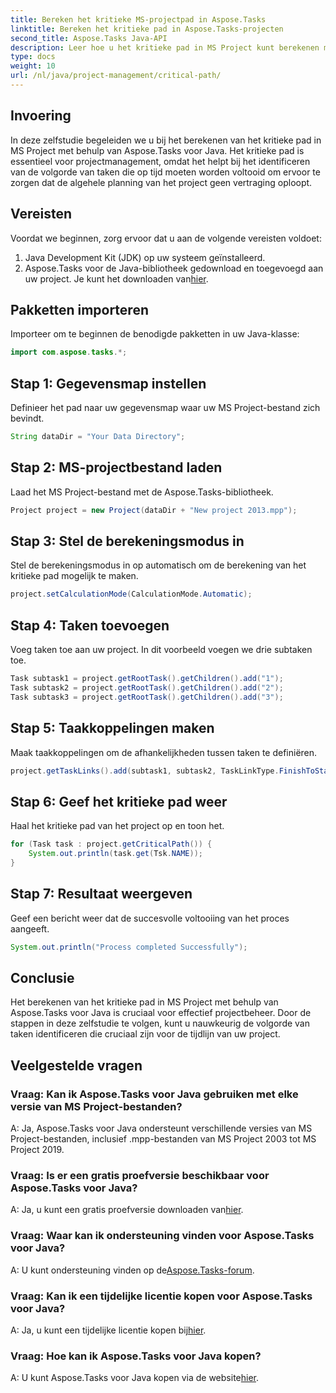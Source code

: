 ```yaml
---
title: Bereken het kritieke MS-projectpad in Aspose.Tasks
linktitle: Bereken het kritieke pad in Aspose.Tasks-projecten
second_title: Aspose.Tasks Java-API
description: Leer hoe u het kritieke pad in MS Project kunt berekenen met Aspose.Tasks voor Java. Dit biedt stapsgewijze begeleiding voor efficiënt projectmanagement.
type: docs
weight: 10
url: /nl/java/project-management/critical-path/
---
```

## Invoering
In deze zelfstudie begeleiden we u bij het berekenen van het kritieke pad in MS Project met behulp van Aspose.Tasks voor Java. Het kritieke pad is essentieel voor projectmanagement, omdat het helpt bij het identificeren van de volgorde van taken die op tijd moeten worden voltooid om ervoor te zorgen dat de algehele planning van het project geen vertraging oploopt.
## Vereisten
Voordat we beginnen, zorg ervoor dat u aan de volgende vereisten voldoet:
1. Java Development Kit (JDK) op uw systeem geïnstalleerd.
2.  Aspose.Tasks voor de Java-bibliotheek gedownload en toegevoegd aan uw project. Je kunt het downloaden van[hier](https://releases.aspose.com/tasks/java/).

## Pakketten importeren
Importeer om te beginnen de benodigde pakketten in uw Java-klasse:
```java
import com.aspose.tasks.*;
```
## Stap 1: Gegevensmap instellen
Definieer het pad naar uw gegevensmap waar uw MS Project-bestand zich bevindt.
```java
String dataDir = "Your Data Directory";
```
## Stap 2: MS-projectbestand laden
Laad het MS Project-bestand met de Aspose.Tasks-bibliotheek.
```java
Project project = new Project(dataDir + "New project 2013.mpp");
```
## Stap 3: Stel de berekeningsmodus in
Stel de berekeningsmodus in op automatisch om de berekening van het kritieke pad mogelijk te maken.
```java
project.setCalculationMode(CalculationMode.Automatic);
```
## Stap 4: Taken toevoegen
Voeg taken toe aan uw project. In dit voorbeeld voegen we drie subtaken toe.
```java
Task subtask1 = project.getRootTask().getChildren().add("1");
Task subtask2 = project.getRootTask().getChildren().add("2");
Task subtask3 = project.getRootTask().getChildren().add("3");
```
## Stap 5: Taakkoppelingen maken
Maak taakkoppelingen om de afhankelijkheden tussen taken te definiëren.
```java
project.getTaskLinks().add(subtask1, subtask2, TaskLinkType.FinishToStart);
```
## Stap 6: Geef het kritieke pad weer
Haal het kritieke pad van het project op en toon het.
```java
for (Task task : project.getCriticalPath()) {
    System.out.println(task.get(Tsk.NAME));
}
```
## Stap 7: Resultaat weergeven
Geef een bericht weer dat de succesvolle voltooiing van het proces aangeeft.
```java
System.out.println("Process completed Successfully");
```

## Conclusie
Het berekenen van het kritieke pad in MS Project met behulp van Aspose.Tasks voor Java is cruciaal voor effectief projectbeheer. Door de stappen in deze zelfstudie te volgen, kunt u nauwkeurig de volgorde van taken identificeren die cruciaal zijn voor de tijdlijn van uw project.
## Veelgestelde vragen
### Vraag: Kan ik Aspose.Tasks voor Java gebruiken met elke versie van MS Project-bestanden?
A: Ja, Aspose.Tasks voor Java ondersteunt verschillende versies van MS Project-bestanden, inclusief .mpp-bestanden van MS Project 2003 tot MS Project 2019.
### Vraag: Is er een gratis proefversie beschikbaar voor Aspose.Tasks voor Java?
 A: Ja, u kunt een gratis proefversie downloaden van[hier](https://releases.aspose.com/).
### Vraag: Waar kan ik ondersteuning vinden voor Aspose.Tasks voor Java?
 A: U kunt ondersteuning vinden op de[Aspose.Tasks-forum](https://forum.aspose.com/c/tasks/15).
### Vraag: Kan ik een tijdelijke licentie kopen voor Aspose.Tasks voor Java?
 A: Ja, u kunt een tijdelijke licentie kopen bij[hier](https://purchase.aspose.com/temporary-license/).
### Vraag: Hoe kan ik Aspose.Tasks voor Java kopen?
 A: U kunt Aspose.Tasks voor Java kopen via de website[hier](https://purchase.aspose.com/buy).